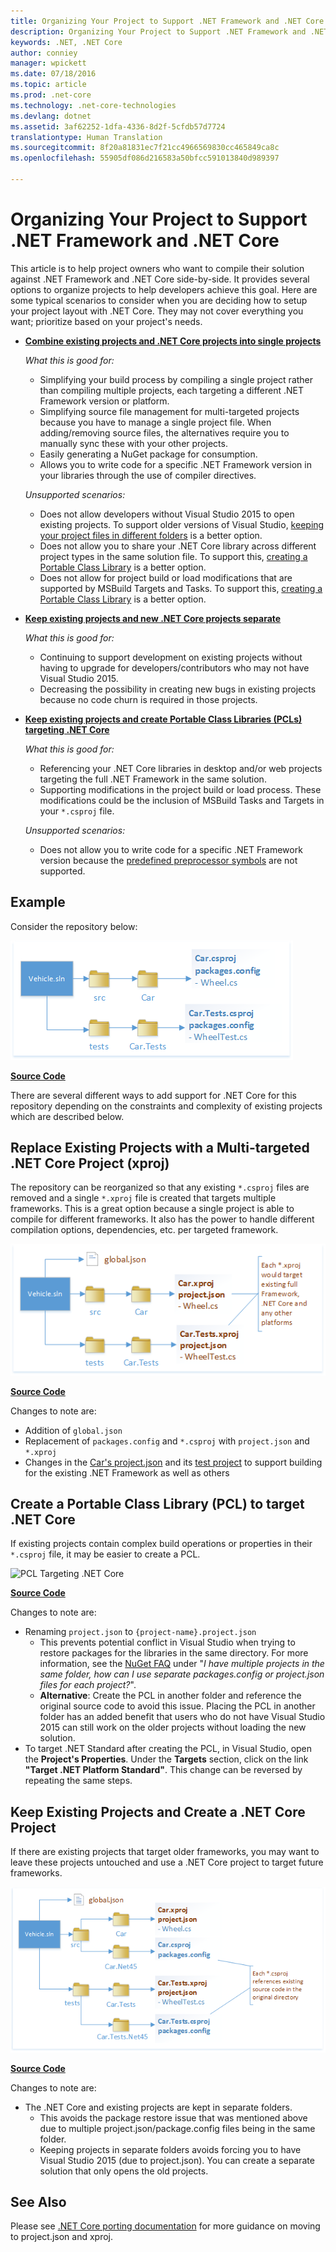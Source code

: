 ```yaml
---
title: Organizing Your Project to Support .NET Framework and .NET Core
description: Organizing Your Project to Support .NET Framework and .NET Core
keywords: .NET, .NET Core
author: conniey
manager: wpickett
ms.date: 07/18/2016
ms.topic: article
ms.prod: .net-core
ms.technology: .net-core-technologies
ms.devlang: dotnet
ms.assetid: 3af62252-1dfa-4336-8d2f-5cfdb57d7724
translationtype: Human Translation
ms.sourcegitcommit: 8f20a81831ec7f21cc4966569830cc465849ca8c
ms.openlocfilehash: 55905df086d216583a50bfcc591013840d989397

---
```


# Organizing Your Project to Support .NET Framework and .NET Core

This article is to help project owners who want to compile their solution against .NET Framework and .NET Core side-by-side.  It provides several options to organize projects to help developers achieve this goal.  Here are some typical scenarios to consider when you are deciding how to setup your project layout with .NET Core.  They may not cover everything you want; prioritize based on your project's needs.

* [**Combine existing projects and .NET Core projects into single projects**][option-xproj]
  
  *What this is good for:*
  * Simplifying your build process by compiling a single project rather than compiling multiple projects, each targeting a different .NET Framework version or platform.
  * Simplifying source file management for multi-targeted projects because you have to manage a single project file.  When adding/removing source files, the alternatives require you to manually sync these with your other projects.
  * Easily generating a NuGet package for consumption.
  * Allows you to write code for a specific .NET Framework version in your libraries through the use of compiler directives.
  
  *Unsupported scenarios:*
  * Does not allow developers without Visual Studio 2015 to open existing projects. To support older versions of Visual Studio, [keeping your project files in different folders](#support-vs) is a better option.
  * Does not allow you to share your .NET Core library across different project types in the same solution file. To support this, [creating a Portable Class Library](#support-pcl) is a better option.
  * Does not allow for project build or load modifications that are supported by MSBuild Targets and Tasks. To support this, [creating a Portable Class Library](#support-pcl) is a better option.

* <a name="support-vs"></a>[**Keep existing projects and new .NET Core projects separate**][option-xproj-folder]
  
  *What this is good for:*
  * Continuing to support development on existing projects without having to upgrade for developers/contributors who may not have Visual Studio 2015.
  * Decreasing the possibility in creating new bugs in existing projects because no code churn is required in those projects.

* <a name="support-pcl"></a>[**Keep existing projects and create Portable Class Libraries (PCLs) targeting .NET Core**][option-pcl]

  *What this is good for:*
  * Referencing your .NET Core libraries in desktop and/or web projects targeting the full .NET Framework in the same solution.
  * Supporting modifications in the project build or load process. These modifications could be the inclusion of MSBuild Tasks and Targets in your `*.csproj` file.

  *Unsupported scenarios:*
  * Does not allow you to write code for a specific .NET Framework version because the [predefined preprocessor symbols][how-to-multitarget] are not supported.

## Example

Consider the repository below:

![Existing project][example-initial-project]

[**Source Code**][example-initial-project-code]

There are several different ways to add support for .NET Core for this repository depending on the constraints and complexity of existing projects which are described below.

## Replace Existing Projects with a Multi-targeted .NET Core Project (xproj)

The repository can be reorganized so that any existing `*.csproj` files are removed and a single `*.xproj` file is created that targets multiple frameworks.  This is a great option because a single project is able to compile for different frameworks.  It also has the power to handle different compilation options, dependencies, etc. per targeted framework.

![Create an xproj that targets multiple frameworks][example-xproj]

[**Source Code**][example-xproj-code]

Changes to note are:
* Addition of `global.json`
* Replacement of `packages.config` and `*.csproj` with `project.json` and `*.xproj`
* Changes in the [Car's project.json][example-xproj-projectjson] and its [test project][example-xproj-projectjson-test] to support building for the existing .NET Framework as well as others

## Create a Portable Class Library (PCL) to target .NET Core

If existing projects contain complex build operations or properties in their `*.csproj` file, it may be easier to create a PCL.

![][example-pcl]

[**Source Code**][example-pcl-code]

Changes to note are:
*  Renaming `project.json` to `{project-name}.project.json`
    * This prevents potential conflict in Visual Studio when trying to restore packages for the libraries in the same directory. For more information, see the [NuGet FAQ](https://docs.nuget.org/consume/nuget-faq#working-with-packages) under "_I have multiple projects in the same folder, how can I use separate packages.config or project.json files for each project?_".
    *  **Alternative**: Create the PCL in another folder and reference the original source code to avoid this issue.  Placing the PCL in another folder has an added benefit that users who do not have Visual Studio 2015 can still work on the older projects without loading the new solution.
*  To target .NET Standard after creating the PCL, in Visual Studio, open the **Project's Properties**. Under the **Targets** section, click on the link **"Target .NET Platform Standard"**.  This change can be reversed by repeating the same steps.

## Keep Existing Projects and Create a .NET Core Project

If there are existing projects that target older frameworks, you may want to leave these projects untouched and use a .NET Core project to target future frameworks.

![.NET Core project with existing PCL in different folder][example-xproj-different-folder]

[**Source Code**][example-xproj-different-code]

Changes to note are:
* The .NET Core and existing projects are kept in separate folders.
    * This avoids the package restore issue that was mentioned above due to multiple project.json/package.config files being in the same folder.
    * Keeping projects in separate folders avoids forcing you to have Visual Studio 2015 (due to project.json).  You can create a separate solution that only opens the old projects.

## See Also

Please see [.NET Core porting documentation][porting-doc] for more guidance on moving to project.json and xproj.

[porting-doc]: index.md
[example-initial-project]: media/project-structure/project.png "Existing project"
[example-initial-project-code]: https://github.com/dotnet/core-docs/tree/master/samples/core-projects/libraries/migrate-library/

[example-xproj]: media/project-structure/project.xproj.png "Create an xproj that targets multiple frameworks"
[example-xproj-code]: https://github.com/dotnet/core-docs/tree/master/samples/core-projects/libraries/migrate-library-xproj/
[example-xproj-projectjson]: https://github.com/dotnet/core-docs/tree/master/samples/core-projects/libraries/migrate-library-xproj/src/Car/project.json
[example-xproj-projectjson-test]: https://github.com/dotnet/core-docs/tree/master/samples/core-projects/libraries/migrate-library-xproj/tests/Car.Tests/project.json

[example-xproj-different-folder]: media/project-structure/project.xproj.different.png ".NET Core project with existing PCL in different folder"
[example-xproj-different-code]: https://github.com/dotnet/core-docs/tree/master/samples/core-projects/libraries/migrate-library-xproj-keep-csproj/

[example-pcl]: media/project-structure/project.pcl.png "PCL Targeting .NET Core"
[example-pcl-code]: https://github.com/dotnet/core-docs/tree/master/samples/core-projects/libraries/migrate-library-pcl

[option-xproj]: #replace-existing-projects-with-a-multi-targeted-net-core-project-xproj
[option-pcl]: #create-a-portable-class-library-pcl-to-target-net-core
[option-xproj-folder]: #keep-existing-projects-and-create-a-net-core-project

[how-to-multitarget]: ../tutorials/libraries.md#how-to-multitarget



<!--HONumber=Aug16_HO2-->


